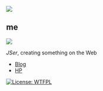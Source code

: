 ![](https://github.com/shuta13/shuta13/blob/media/top-gif/assets/png/shinen.png)

## me

![](https://github.com/shuta13/shuta13/blob/media/top-gif/assets/gif/icon.gif)

*JSer*, creating something on the Web

- [Blog](https://blog.did0es.me)
- [HP](https://studio.did0es.me)

[![License: WTFPL](https://img.shields.io/badge/License-WTFPL-brightgreen.svg)](http://www.wtfpl.net/about/)

